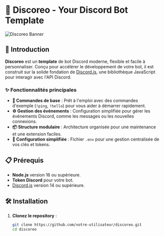 # 🌟 **Discoreo - Your Discord Bot Template**

![Discoreo Banner](https://via.placeholder.com/1000x200.png?text=Discoreo+-+Discord+Bot+Template)

## 🚀 Introduction

**Discoreo** est un **template** de bot Discord moderne, flexible et facile à personnaliser. Conçu pour accélérer le développement de votre bot, il est construit sur la solide fondation de [Discord.js](https://discord.js.org/), une bibliothèque JavaScript pour interagir avec l'API Discord.

### ✨ Fonctionnalités principales

- **📜 Commandes de base** : Prêt à l'emploi avec des commandes d'exemple (`!ping`, `!hello`) pour vous aider à démarrer rapidement.
- **⚙️ Gestion des événements** : Configuration simplifiée pour gérer les événements Discord, comme les messages ou les nouvelles connexions.
- **📦 Structure modulaire** : Architecture organisée pour une maintenance et une extension faciles.
- **🔧 Configuration simplifiée** : Fichier `.env` pour une gestion centralisée de vos clés et tokens.

## 📋 Prérequis

- **Node.js** version 16 ou supérieure.
- **Token Discord** pour votre bot.
- [Discord.js](https://discord.js.org/) version 14 ou supérieure.

## 🛠️ Installation

1. **Clonez le repository** :

   ```bash
   git clone https://github.com/votre-utilisateur/discoreo.git
   cd discoreo
